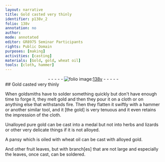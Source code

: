 ```yaml
---
layout: narrative
title: Gold casted very thinly
identifier: p138v_2
folio: 138v
annotation: no
author:
mode: annotated
editor: GR8975 Seminar Participants
rights: Public Domain
purposes: [making]
activities: [casting]
materials: [Gold, gold, wheat oil]
tools: [cloth, hammer]
---
```


 <div class="folio" align="center">- - - - - <a href="http://gallica.bnf.fr/ark:/12148/btv1b10500001g/f282.item.r=" target="_blank"><img src="https://cu-mkp.github.io/GR8975-edition/assets/photo-icon.png" alt="folio image: " style="display:inline-block; margin-bottom:-3px;"/>138v</a> - - - - - </div> 
## <span class="material">Gold</span> casted very thinly

  <span class="activity"></span> 
 When <span class="profession">goldsmiths</span> have to solder something quickly but don't have enough time to forge it, they melt <span class="material">gold</span> and then they pour it on a <span class="tool">cloth</span> or on anything else that withstands fire. Then they flatten it swiftly with a <span class="tool">hammer</span> or another similar tool, and it [the gold] is very tenuous and it even retains the impression of the cloth. 
 
 Unalloyed pure <span class="material">gold</span> can be cast into a medal but not into <span class="plant">herbs</span> and <span class="animal">lizards</span> or other very delicate things if it is not alloyed. 
 
 A <span class="plant">pansy</span> which is oiled with <span class="material">wheat oil</span> can be cast with alloyed <span class="material">gold</span>. 
 
 And other <span class="plant">fruit leaves</span>, but with branch[es] that are not large and especially the leaves, once cast, can be soldered. 
 